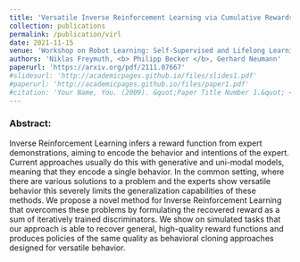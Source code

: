 ```yaml
---
title: 'Versatile Inverse Reinforcement Learning via Cumulative Rewards'
collection: publications
permalink: /publication/virl
date: 2021-11-15
venue: 'Workshop on Robot Learning: Self-Supervised and Lifelong Learning @ NeurIPS 2021'
authors: 'Niklas Freymuth, <b> Philipp Becker </b>, Gerhard Neumann'
paperurl: 'https://arxiv.org/pdf/2111.07667'
#slidesurl: 'http://academicpages.github.io/files/slides1.pdf'
#paperurl: 'http://academicpages.github.io/files/paper1.pdf'
#citation: 'Your Name, You. (2009). &quot;Paper Title Number 1.&quot; <i>Journal 1</i>. 1(1).'
---
```


<p>
<h3> Abstract: </h3>

Inverse Reinforcement Learning infers a reward function from expert demonstrations, aiming to encode the behavior and intentions of the expert. Current approaches usually do this with generative and uni-modal models, meaning that they encode a single behavior. In the common setting, where there are various solutions to a problem and the experts show versatile behavior this severely limits the generalization capabilities of these methods. We propose a novel method for Inverse Reinforcement Learning that overcomes these problems by formulating the recovered reward as a sum of iteratively trained discriminators. We show on simulated tasks that our approach is able to recover general, high-quality reward functions and produces policies of the same quality as behavioral cloning approaches designed for versatile behavior.
</p>